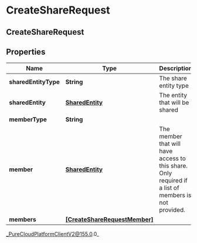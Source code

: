 # CreateShareRequest

## CreateShareRequest

## Properties

|Name | Type | Description | Notes|
|------------ | ------------- | ------------- | -------------|
| **sharedEntityType** | **String** | The share entity type | |
| **sharedEntity** | [**SharedEntity**](SharedEntity) | The entity that will be shared | |
| **memberType** | **String** |  | [optional] |
| **member** | [**SharedEntity**](SharedEntity) | The member that will have access to this share. Only required if a list of members is not provided. | [optional] |
| **members** | [**[CreateShareRequestMember]**](CreateShareRequestMember) |  | [optional] |



_PureCloudPlatformClientV2@155.0.0_
